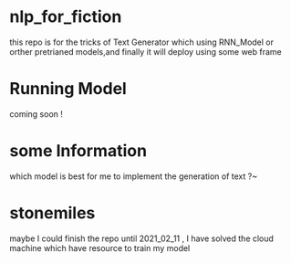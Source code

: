 # nlp_for_fiction
  this repo is for the tricks of Text Generator which using RNN_Model or orther pretrianed models,and finally it will deploy using some web frame 


# Running Model 
  coming soon !

# some Information
 which model is best for me to implement the generation of text ?~
 
# stonemiles
maybe  I could  finish the repo  until 2021_02_11 , I have solved the cloud machine which have resource to train my model


